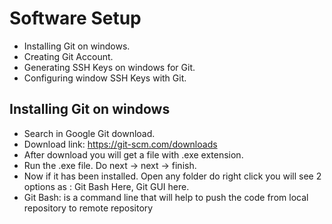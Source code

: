 # Software Setup

* Installing Git on windows.
* Creating Git Account.
* Generating SSH Keys on windows for Git.
* Configuring window SSH Keys with Git.

## Installing Git on windows

* Search in Google Git download.
* Download link: https://git-scm.com/downloads
* After download you will get a file with .exe extension.
* Run the .exe file. Do next -> next -> finish.
* Now if it has been installed. Open any folder do right click you will see 2 options as : Git Bash Here, Git GUI here.
* Git Bash: is a command line that will help to push the code from local repository to remote repository 

